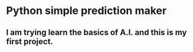 # Python simple prediction maker

## I am trying learn the basics of A.I. and this is my first project.